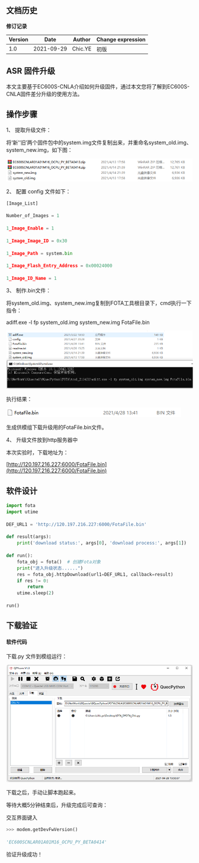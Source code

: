 ## 文档历史

**修订记录**

| Version | Date       | Author  | Change expression |
| ------- | ---------- | ------- | ----------------- |
| 1.0     | 2021-09-29 | Chic.YE | 初版              |



## ASR 固件升级

本文主要基于EC600S-CNLA介绍如何升级固件，通过本文您将了解到EC600S-CNLA固件差分升级的使用方法。 



## 操作步骤

1、 提取升级文件：

将‘新’‘旧’两个固件包中的system.img文件复制出来，并重命名system_old.img、system_new.img，如下图：

![image-20210929155209368](media/image-20210929155209368.png)

 

2、 配置 config 文件如下：

```python
[Image_List]

Number_of_Images = 1

1_Image_Enable = 1

1_Image_Image_ID = 0x30

1_Image_Path = system.bin

1_Image_Flash_Entry_Address = 0x00024000

1_Image_ID_Name = 1
```

 

3、 制作.bin文件：

将system_old.img、system_new.img复制到FOTA工具根目录下，cmd执行一下指令：

adiff.exe -l fp system_old.img system_new.img FotaFile.bin

![image-20210929155313692](media/image-20210929155313692.png) 

执行结果：

![image-20210929155327009](media/image-20210929155327009.png)

生成供模组下载升级用的FotaFile.bin文件。

 

4、 升级文件放到http服务器中

本次实验时，下载地址为：

[http://120.197.216.227:6000/FotaFile.bin](http://120.197.216.227:6000/FotaFile.bin)



## 软件设计

```Python
import fota
import utime

DEF_URL1 = 'http://120.197.216.227:6000/FotaFile.bin'

def result(args):
    print('download status:', args[0], 'download process:', args[1])

def run():
    fota_obj = fota()  # 创建Fota对象
    print("进入升级状态......")
    res = fota_obj.httpDownload(url1=DEF_URL1, callback=result)
    if res != 0:
        return
    utime.sleep(2)

run()
```



## 下载验证

#### 软件代码

下载.py 文件到模组运行：

![image-20210929155530265](media/image-20210929155530265.png)



下载之后，手动让脚本跑起来。

等待大概5分钟结束后，升级完成后可查询： 

交互界面键入

```python
>>> modem.getDevFwVersion()

'EC600SCNLAR01A01M16_OCPU_PY_BETA0414'
```

验证升级成功！